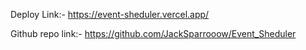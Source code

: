 Deploy Link:- https://event-sheduler.vercel.app/

Github repo link:- https://github.com/JackSparrooow/Event_Sheduler

